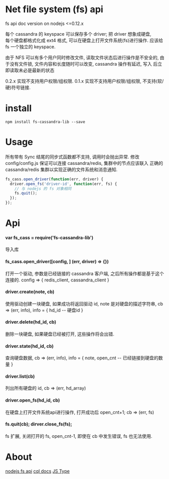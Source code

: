 # Net file system (fs) api

fs api doc version on nodejs <=0.12.x

每个 cassandra 的 keyspace 可以保存多个 driver; 把 driver 想象成硬盘,  
每个硬盘都格式化成 ext4 格式, 可以在硬盘上打开文件系统(fs)进行操作.
应该给 fs 一个独立的 keyspace.

由于 NFS 可以有多个用户同时修改文件, 读取文件状态后进行操作是不安全的,
由于没有文件锁, 文件内容和长度随时可以改变, cassandra 操作有延迟, 写入
后立即读取未必是最新的状态

0.2.x 实现不支持用户权限/组权限.
0.1.x 实现不支持用户权限/组权限, 不支持(软/硬)符号链接.



# install

`npm install fs-cassandra-lib --save`


# Usage

所有带有 Sync 结尾的同步式函数都不支持, 调用时会抛出异常.
修改 config/config.js 保证可以连接 cassandra/redis, 集群中的节点应该联入
正确的 cassandra/redis 集群以实现正确的文件系统和消息通知.

```js
fs_cass.open_driver(function(err, driver) {
  driver.open_fs('driver-id', function(err, fs) {
    // 与 nodejs 的 fs 对象相同
    fs.quit();
  });
});

```

# Api

#### var fs_cass = require('fs-cassandra-lib')

  导入库

#### fs_cass.open_driver([config, ] (err, driver) => {})

  打开一个驱动, 参数是已经链接的 cassandra 客户端, 之后所有操作都是基于这个连接的.
  config => { redis_client, cassandra_client }

#### driver.create(note, cb)

  使用驱动创建一块硬盘, 如果成功将返回驱动 id, note 是对硬盘的描述字符串,
  cb => (err, info), info = { hd_id -- 硬盘id }

#### driver.delete(hd_id, cb)

  删除一块硬盘, 如果硬盘已经被打开, 这些操作将会出错.

#### driver.state(hd_id, cb)

  查询硬盘数据, cb => (err, info),
  info = { note, open_cnt -- 已经链接到硬盘的数量 }

#### driver.list(cb)

  列出所有硬盘的 id, cb => (err, hd_array)

#### driver.open_fs(hd_id, cb)

  在硬盘上打开文件系统api进行操作, 打开成功后 open_cnt+1; cb => (err, fs)

#### fs.quit(cb); dirver.close_fs(fs);

  fs 扩展, 关闭打开的 fs, open_cnt-1, 即使在 cb 中发生错误, fs 也无法使用.


# About

[nodejs fs api](https://nodejs.org/dist/latest-v0.12.x/docs/api/fs.html)
[cql docs](http://cassandra.apache.org/doc/latest/cql/index.html)
[JS Type](http://datastax.github.io/nodejs-driver/features/datatypes/)
